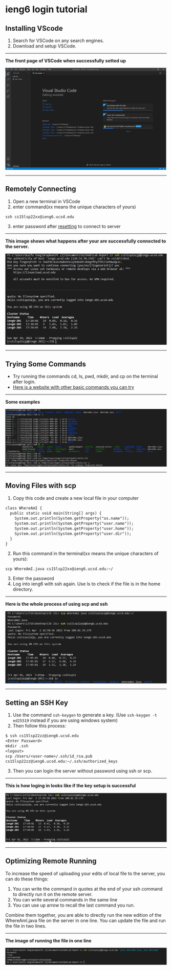 # ieng6 login tutorial

## Installing VScode

1. Search for VSCode on any search engines.
2. Download and setup VSCode.

***

**The front page of VSCode when successfully setted up**

![The front page of VSCode when successfully setted up](https://github.com/KaifYang/Lab-Report-1/blob/main/vscode.png)

***

## Remotely Connecting

1. Open a new terminal in VSCode
2. enter command(xx means the unique characters of yours)
```
ssh cs15lsp22xx@ieng6.ucsd.edu
```
3. enter password after [resetting](https://cdn-uploads.piazza.com/paste/ktv2gnof3sx5bf/181c3cb053df5cf1ccaf0457f56f12a2e5aa90b139aef8c2ea8fcc590f02fadf/How-to-Reset-your-Password.pdf) to connect to server

***

**This image shows what happens after your are successfully connected to the server.**

![Terminal after connection](https://github.com/KaifYang/Lab-Report-1/blob/main/login.png)

***


## Trying Some Commands

* Try running the commands cd, ls, pwd, mkdir, and cp on the terminal after login.
* [Here is a website with other basic commands you can try](https://phoenixnap.com/kb/linux-ssh-commands)

***

**Some examples**

![Some examples](https://github.com/KaifYang/Lab-Report-1/blob/main/try%20some%20commands.png)

***

## Moving Files with scp

1. Copy this code and create a new local file in your computer
```
class WhereAmI {
  public static void main(String[] args) {
    System.out.println(System.getProperty("os.name"));
    System.out.println(System.getProperty("user.name"));
    System.out.println(System.getProperty("user.home"));
    System.out.println(System.getProperty("user.dir"));
  }
}
```
2. Run this command in the terminal(xx means the unique characters of yours):
```
scp WhereAmI.java cs15lsp22xx@ieng6.ucsd.edu:~/
```
3. Enter the password
4. Log into ieng6 with ssh again. Use ls to check if the file is in the home directory.

***

**Here is the whole process of using scp and ssh**

![image](https://github.com/KaifYang/Lab-Report-1/blob/main/copy%20file.png)

***

## Setting an SSH Key

1. Use the command `ssh-keygen` to generate a key. (Use `ssh-keygen -t ed25519` instead if you are using windows system)
2. Then follow this process:
```
$ ssh cs15lsp22zz@ieng6.ucsd.edu
<Enter Password>
mkdir .ssh
<logout>
scp /Users/<user-name>/.ssh/id_rsa.pub cs15lsp22zz@ieng6.ucsd.edu:~/.ssh/authorized_keys
```
3. Then you can login the server without password using ssh or scp.

***

**This is how loging in looks like if the key setup is successful**

![image](https://github.com/KaifYang/Lab-Report-1/blob/main/without%20pass.png)

***

## Optimizing Remote Running

To increase the speed of uploading your edits of local file to the server, you can do these things:
1. You can write the command in quotes at the end of your ssh command to directly run it on the remote server.
2. You can write several commands in the same line
3. You can use up arrow to recall the last command you run.

Combine them together, you are able to directly run the new edition of the WhereAmI.java file on the server in one line. You can update the file and run the file in two lines.

***

**The image of running the file in one line**

![image](https://github.com/KaifYang/Lab-Report-1/blob/main/running%20WAI.png)


